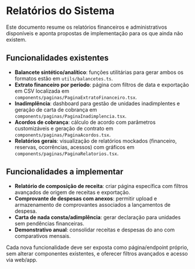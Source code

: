 # Relatórios do Sistema

Este documento resume os relatórios financeiros e administrativos disponíveis e aponta propostas de implementação para os que ainda não existem.

## Funcionalidades existentes

- **Balancete sintético/analítico**: funções utilitárias para gerar ambos os formatos estão em `utils/balancetes.ts`.
- **Extrato financeiro por período**: página com filtros de data e exportação em CSV localizada em `components/paginas/PaginaExtratoFinanceiro.tsx`.
- **Inadimplência**: dashboard para gestão de unidades inadimplentes e geração de carta de cobrança em `components/paginas/PaginaInadimplencia.tsx`.
- **Acordos de cobrança**: cálculo de acordo com parâmetros customizáveis e geração de contrato em `components/paginas/PaginaAcordos.tsx`.
- **Relatórios gerais**: visualização de relatórios mockados (financeiro, reservas, ocorrências, acessos) com gráficos em `components/paginas/PaginaRelatorios.tsx`.

## Funcionalidades a implementar

- **Relatório de composição de receita**: criar página específica com filtros avançados de origem de receitas e exportação.
- **Comprovante de despesas com anexos**: permitir upload e armazenamento de comprovantes associados a lançamentos de despesa.
- **Carta de nada consta/adimplência**: gerar declaração para unidades sem pendências financeiras.
- **Demonstrativo anual**: consolidar receitas e despesas do ano com comparativos mensais.

Cada nova funcionalidade deve ser exposta como página/endpoint próprio, sem alterar componentes existentes, e oferecer filtros avançados e acesso via web/app.

